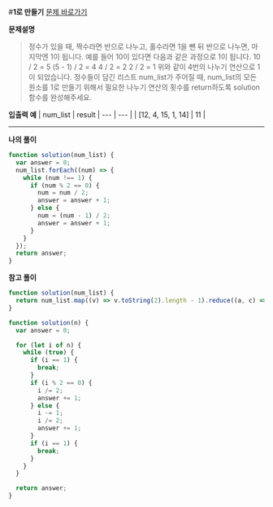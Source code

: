 #**1로 만들기**
[문제 바로가기](https://school.programmers.co.kr/learn/courses/30/lessons/181880?language=javascript)

**문제설명**

> 정수가 있을 때, 짝수라면 반으로 나누고, 홀수라면 1을 뺀 뒤 반으로 나누면, 마지막엔 1이 됩니다. 예를 들어 10이 있다면 다음과 같은 과정으로 1이 됩니다.
> 10 / 2 = 5
> (5 - 1) / 2 = 4
> 4 / 2 = 2
> 2 / 2 = 1
> 위와 같이 4번의 나누기 연산으로 1이 되었습니다.
> 정수들이 담긴 리스트 num_list가 주어질 때, num_list의 모든 원소를 1로 만들기 위해서 필요한 나누기 연산의 횟수를 return하도록 solution 함수를 완성해주세요.

**입출력 예**
| num_list | result
| --- | --- |
| [12, 4, 15, 1, 14] | 11 |

---

**나의 풀이**

```javascript
function solution(num_list) {
  var answer = 0;
  num_list.forEach((num) => {
    while (num !== 1) {
      if (num % 2 == 0) {
        num = num / 2;
        answer = answer + 1;
      } else {
        num = (num - 1) / 2;
        answer = answer + 1;
      }
    }
  });
  return answer;
}
```

**참고 풀이**

```javascript
function solution(num_list) {
  return num_list.map((v) => v.toString(2).length - 1).reduce((a, c) => a + c);
}
```

```javascript
function solution(n) {
  var answer = 0;

  for (let i of n) {
    while (true) {
      if (i == 1) {
        break;
      }
      if (i % 2 == 0) {
        i /= 2;
        answer += 1;
      } else {
        i -= 1;
        i /= 2;
        answer += 1;
      }
      if (i == 1) {
        break;
      }
    }
  }

  return answer;
}
```
